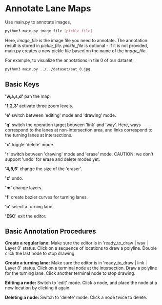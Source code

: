 # Annotate Lane Maps

Use main.py to annotate images,
```bash
python3 main.py image_file [pickle_file]
```
Here, *image_file* is the image file you need to annotate. The annotation result is stored in *pickle_file*. *pickle_file* is optional - if it is not provided, main.py creates a new pickle file based on the name of the *image_file*.

For example, to visualize the annotations in tile 0 of our dataset,
```bash
python3 main.py ../../dataset/sat_0.jpg
```

## Basic Keys

**'w,a,s,d'** pan the map.

**'1,2,3'** activate three zoom levels.

**'e'** switch between 'editing' mode and 'drawing' mode.

**'q'** switch the operation target between 'link' and 'way'. Here, ways correspond to the lanes at non-intersection area, and links correspond to the turning lanes at intersections. 

**'x'** toggle 'delete' mode.

**'r'** switch between 'drawing' mode and 'erase' mode. CAUTION: we don't support 'undo' for erase and delete modes yet.

**'4,5,6'** change the size of the 'eraser'. 

**'z'** undo.

**'m'** change layers.

**'f'** create bezier curves for turning lanes.

**'c'** select a turning lane.

**'ESC'** exit the editor.

## Basic Annotation Procedures

**Create a regular lane:** Make sure the editor is in 'ready_to_draw | way | Layer 0' status. Click on a sequence of locations to draw a polyline. Double click the last node to stop drawing.

**Create a turning lane:** Make sure the editor is in 'ready_to_draw | link | Layer 0' status. Click on a terminal node at the intersection. Draw a polyline for the turning lane. Click another terminal node to stop drawing. 

**Editing a node:** Switch to 'edit' mode. Click a node, and place the node at a new location by clicking it again.

**Deleting a node:** Switch to 'delete' mode. Click a node twice to delete. 









